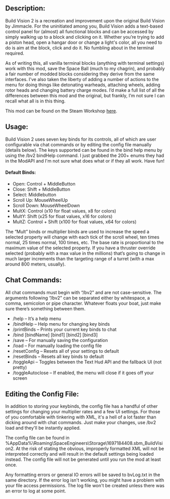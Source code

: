 ## Description:
Build Vision 2 is a recreation and improvement upon the original Build Vision by Jimmacle. For the uninitiated among you, Build Vision adds a text-based control panel for (almost) all functional blocks and can be accessed by simply walking up to a block and clicking on it. Whether you’re trying to add a piston head, open a hangar door or change a light's color, all you need to do is aim at the block, click and do it. No fumbling about in the terminal required.

As of writing this, all vanilla terminal blocks (anything with terminal settings) work with this mod, save the Space Ball (much to my chagrin), and probably a fair number of modded blocks considering they derive from the same interfaces. I’ve also taken the liberty of adding a number of actions to the menu for doing things like detonating warheads, attaching wheels, adding rotor heads and changing battery charge modes. I’d make a full list of all the differences between this mod and the original, but frankly, I’m not sure I can recall what all is in this thing.

This mod can be found on the Steam Workshop [here](https://steamcommunity.com/sharedfiles/filedetails/?id=1697184408).

## Usage:
Build Vision 2 uses seven key binds for its controls, all of which are user configurable via chat commands or by editing the config file manually (details below). The keys supported can be found in the bind help menu by using the /bv2 bindHelp command. I just grabbed the 200+ enums they had in the ModAPI and I'm not sure what does what or if they all work. Have fun!


#### Default Binds:
* Open: Control + MiddleButton
* Close: Shift + MiddleButton
* Select: Middlebutton
* Scroll Up: MouseWheelUp
* Scroll Down: MouseWheelDown
* MultX: Control (x10 for float values, x8 for colors)
* MultY: Shift (x25 for float values, x16 for colors)
* MultZ: Control + Shift (x100 for float values, x64 for colors)


The “Mult” binds or multiplier binds are used to increase the speed a selected property will change with each tick of the scroll wheel, ten times normal, 25 times normal, 100 times, etc. The base rate is proportional to the maximum value of the selected property. If you have a thruster override selected (probably with a max value in the millions) that’s going to change in much larger increments than the targeting range of a turret (with a max around 800 meters, usually).


## Chat Commands:
All chat commands must begin with “/bv2” and are not case-sensitive. The arguments following “/bv2” can be separated either by whitespace, a comma, semicolon or pipe character. Whatever floats your boat, just make sure there’s something between them.

* /help – It’s a help menu
* /bindHelp – Help menu for changing key binds
* /printBinds – Prints your current key binds to chat
* /bind [bindName] [bind1] [bind2] [bind3]
* /save – For manually saving the configuration
* /load – For manually loading the config file
* /resetConfig – Resets all of your settings to default
* /resetBinds – Resets all key binds to default
* /toggleApi – Toggles between the Text Hud API and the fallback UI (not pretty)
* /toggleAutoclose – If enabled, the menu will close if it goes off your screen


## Editing the Config File:
In addition to storing your keybinds, the config file has a handful of other settings for changing your multiplier rates and a few UI settings. For those of you comfortable with tinkering with XML, it's a hell of a lot faster than dicking around with chat commands. Just make your changes, use /bv2 load and they'll be instantly applied.

The config file can be found in %AppData%\Roaming\SpaceEngineers\Storage\1697184408.sbm_BuildVision2. At the risk of stating the obvious, improperly formatted XML will not be interpreted correctly and will result in the default settings being loaded instead. The config file will not be generated until you run the mod at least once.

Any formatting errors or general IO errors will be saved to bvLog.txt in the same directory. If the error log isn't working, you might have a problem with your file access permissions. The log file won't be created unless there was an error to log at some point.
